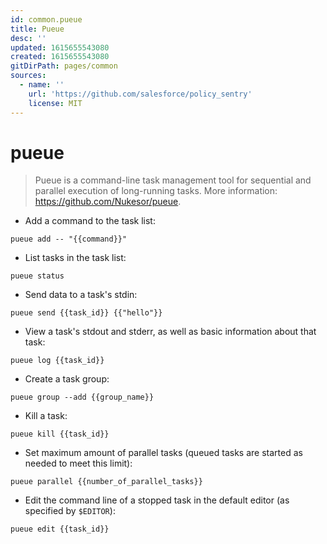 ```yaml
---
id: common.pueue
title: Pueue
desc: ''
updated: 1615655543080
created: 1615655543080
gitDirPath: pages/common
sources:
  - name: ''
    url: 'https://github.com/salesforce/policy_sentry'
    license: MIT
---
```

# pueue

> Pueue is a command-line task management tool for sequential and parallel execution of long-running tasks.
> More information: <https://github.com/Nukesor/pueue>.

- Add a command to the task list:

`pueue add -- "{{command}}"`

- List tasks in the task list:

`pueue status`

- Send data to a task's stdin:

`pueue send {{task_id}} {{"hello"}}`

- View a task's stdout and stderr, as well as basic information about that task:

`pueue log {{task_id}}`

- Create a task group:

`pueue group --add {{group_name}}`

- Kill a task:

`pueue kill {{task_id}}`

- Set maximum amount of parallel tasks (queued tasks are started as needed to meet this limit):

`pueue parallel {{number_of_parallel_tasks}}`

- Edit the command line of a stopped task in the default editor (as specified by `$EDITOR`):

`pueue edit {{task_id}}`

